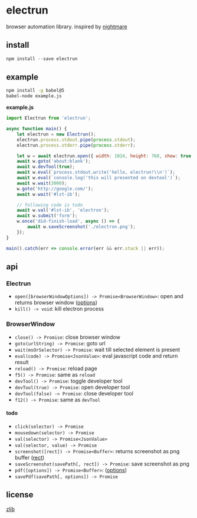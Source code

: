 # electrun
browser automation library.
inspired by [nightmare](https://github.com/segmentio/nightmare/)


## install
```js
npm install --save electrun
```


## example
```sh
npm install -g babel@5
babel-node example.js
```

**example.js**
```js
import Electrun from 'electrun';

async function main() {
    let electrun = new Electrun();
    electrun.process.stdout.pipe(process.stdout);
    electrun.process.stderr.pipe(process.stderr);

    let w = await electrun.open({ width: 1024, height: 768, show: true });
    await w.goto('about:blank');
    await w.devTool(true);
    await w.eval(`process.stdout.write('hello, electrun!\\n')`);
    await w.eval(`console.log('this will presented on devtool')`);
    await w.wait(3000);
    w.goto('http://google.com/');
    await w.wait('#lst-ib');

    // following code is todo
    await w.val('#lst-ib', 'electron');
    await w.submit('form');
    w.once('did-finish-load', async () => {
        await w.saveScreenshot('./electron.png');
    });
}

main().catch(err => console.error(err && err.stack || err));
```


## api

### Electrun
 - `open([browserWindowOptions]) -> Promise<BrowserWindow>`: open and returns browser window ([options](https://github.com/electron/electron/blob/master/docs/api/browser-window.md#new-browserwindowoptions))
 - `kill() -> void`: kill electron process

### BrowserWindow
 - `close() -> Promise`: close browser window
 - `goto(urlString) -> Promise`: goto url
 - `wait(msOrSelector) -> Promise`: wait till selected element is present
 - `eval(code) -> Promise<JsonValue>`: eval javascript code and return result
 - `reload() -> Promise`: reload page
 - `f5() -> Promise`: same as `reload`
 - `devTool() -> Promise`: toggle developer tool
 - `devTool(true) -> Promise`: open developer tool
 - `devTool(false) -> Promise`: close developer tool
 - `f12() -> Promise`: same as `devTool`

#### todo
 - `click(selector) -> Promise`
 - `mousedown(selector) -> Promise`
 - `val(selector) -> Promise<JsonValue>`
 - `val(selector, value) -> Promise`
 - `screenshot([rect]) -> Promise<Buffer>`: returns screenshot as png buffer ([rect](https://github.com/electron/electron/blob/master/docs/api/browser-window.md#wincapturepagerect-callback))
 - `saveScreenshot(savePath[, rect]) -> Promise`: save screenshot as png
 - `pdf([options]) -> Promise<Buffer>`: ([options](https://github.com/electron/electron/blob/master/docs%2Fapi%2Fweb-contents.md#webcontentsprinttopdfoptions-callback))
 - `savePdf(savePath[, options]) -> Promise`


## license
[zlib](./LICENSE)
